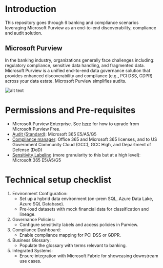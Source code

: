 # Introduction
This repository goes through 6 banking and compliance scenarios leveraging Microsoft Purview as an end-to-end discoverability, compliance and audit solution.

## Microsoft Purview
In the banking industry, organizations generally face challenges including: regulatory compliance, sensitive data handling, and fragmented data. 
Microsoft Purview is a unified end-to-end data governance solution that provides enhanced discoverability and compliance (e.g., PCI DSS, GDPR) across your data estate.
Microsoft Purview simplifies audits.

![alt text](https://github.com/alipoue13/appurviewbankingdemo/blob/main/purview-overview.jpg?raw=true)

# Permissions and Pre-requisites
- Microsoft Purview Enterprise. See [here]([url](https://learn.microsoft.com/en-us/purview/upgrade#upgrade)) for how to uprade from Microsoft Purview Free.
- [Audit (Standard)]([url](https://learn.microsoft.com/en-us/office365/servicedescriptions/microsoft-365-service-descriptions/microsoft-365-tenantlevel-services-licensing-guidance/microsoft-purview-service-description#microsoft-purview-audit-standard)): Microsoft 365 E5/A5/G5
- [Compliance manager]([url](https://learn.microsoft.com/en-us/office365/servicedescriptions/microsoft-365-service-descriptions/microsoft-365-tenantlevel-services-licensing-guidance/microsoft-purview-service-description#microsoft-purview-compliance-manager)): Office 365 and Microsoft 365 licenses, and to US Government Community Cloud (GCC), GCC High, and Department of Defense (DoD)
- [Sensitivity Labeling]([url](https://learn.microsoft.com/en-us/office365/servicedescriptions/microsoft-365-service-descriptions/microsoft-365-tenantlevel-services-licensing-guidance/microsoft-purview-service-description#microsoft-purview-information-protection-sensitivity-labeling)) (more granularity to this but at a high level): Microsoft 365 E5/A5/G5
  
# Technical setup checklist
1. Environment Configuration:
    - Set up a hybrid data environment (on-prem SQL, Azure Data Lake, Azure SQL Database).
    - Pre-load datasets with mock financial data for classification and lineage.
2. Governance Policies:
    - Configure sensitivity labels and access policies in Purview.
3. Compliance Dashboard:
    - Enable compliance mapping for PCI DSS or GDPR.
4. Business Glossary:
    - Populate the glossary with terms relevant to banking.
5. Integrated Systems:
    - Ensure integration with Microsoft Fabric for showcasing downstream use cases.
